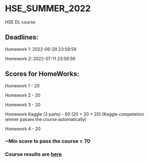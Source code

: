 # HSE_SUMMER_2022
HSE DL course


## Deadlines:
Homework 1: 2022-06-29 23:59:59

Homework 2: 2022-07-11 23:59:59


## Scores for HomeWorks:
Homework 1 - 20

Homework 2 - 20

Homework 3 - 20

Homework Kaggle (3 parts) - 60 (20 + 20 + 20) (Kaggle competetion winner passes the course automatically)

Homework 4 - 20


### ~Min score to pass the course = 70

### Course results are [here](https://docs.google.com/spreadsheets/d/1mYzNWnhsvT5IkhiVAk85L-0INvhgCezBh_7uh5bHbQw/edit?usp=sharing)
